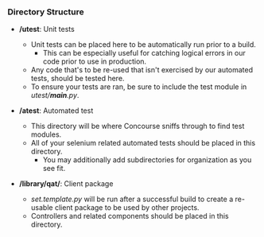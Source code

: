 ### Directory Structure

* **/utest**: Unit tests
    * Unit tests can be placed here to be automatically run prior to a build.
        * This can be especially useful for catching logical errors in our code prior to use in production.
    * Any code that's to be re-used that isn't exercised by our automated tests, should be tested here.
    * To ensure your tests are ran, be sure to include the test module in *utest/__main__.py*.

* **/atest**: Automated test
    * This directory will be where Concourse sniffs through to find test modules.
    * All of your selenium related automated tests should be placed in this directory.
        * You may additionally add subdirectories for organization as you see fit.

* **/library/qat/**: Client package
    * *set.template.py* will be run after a successful build to create a re-usable client package to be used by other projects.
    * Controllers and related components should be placed in this directory.
